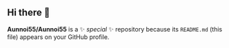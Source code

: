 ## Hi there 👋
**Aunnoi55/Aunnoi55** is a ✨ _special_ ✨ repository because its `README.md` (this file) appears on your GitHub profile.
